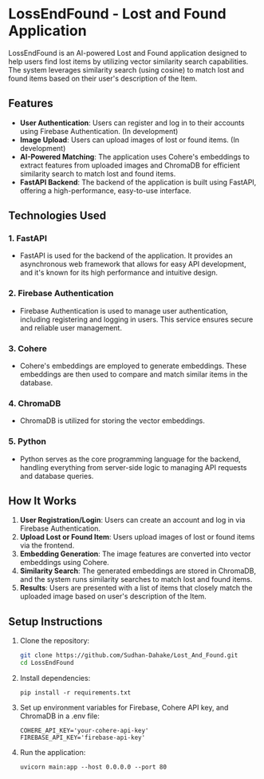 # LossEndFound - Lost and Found Application

LossEndFound is an AI-powered Lost and Found application designed to help users find lost items by utilizing vector similarity search capabilities. The system leverages similarity search (using cosine) to match lost and found items based on their user's description of the Item.

## Features

- **User Authentication**: Users can register and log in to their accounts using Firebase Authentication. (In development)
- **Image Upload**: Users can upload images of lost or found items. (In development)
- **AI-Powered Matching**: The application uses Cohere's embeddings to extract features from uploaded images and ChromaDB for efficient similarity search to match lost and found items.
- **FastAPI Backend**: The backend of the application is built using FastAPI, offering a high-performance, easy-to-use interface.

## Technologies Used

### 1. **FastAPI**
   - FastAPI is used for the backend of the application. It provides an asynchronous web framework that allows for easy API development, and it's known for its high performance and intuitive design.

### 2. **Firebase Authentication**
   - Firebase Authentication is used to manage user authentication, including registering and logging in users. This service ensures secure and reliable user management.

### 3. **Cohere**
   - Cohere's embeddings are employed to generate embeddings. These embeddings are then used to compare and match similar items in the database.

### 4. **ChromaDB**
   - ChromaDB is utilized for storing the vector embeddings.

### 5. **Python**
   - Python serves as the core programming language for the backend, handling everything from server-side logic to managing API requests and database queries.

## How It Works

1. **User Registration/Login**: Users can create an account and log in via Firebase Authentication.
2. **Upload Lost or Found Item**: Users upload images of lost or found items via the frontend.
3. **Embedding Generation**: The image features are converted into vector embeddings using Cohere.
4. **Similarity Search**: The generated embeddings are stored in ChromaDB, and the system runs similarity searches to match lost and found items.
5. **Results**: Users are presented with a list of items that closely match the uploaded image based on user's description of the Item.

## Setup Instructions

1. Clone the repository:

   ```bash
   git clone https://github.com/Sudhan-Dahake/Lost_And_Found.git
   cd LossEndFound
   ```

2. Install dependencies:

   ```
   pip install -r requirements.txt
   ```

3. Set up environment variables for Firebase, Cohere API key, and ChromaDB in a .env file:

   ```
   COHERE_API_KEY='your-cohere-api-key'
   FIREBASE_API_KEY='firebase-api-key'
   ```

4. Run the application:

   ```
   uvicorn main:app --host 0.0.0.0 --port 80
   ```
